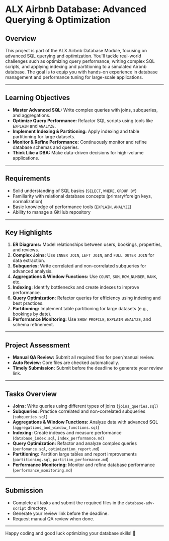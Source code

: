 # ALX Airbnb Database: Advanced Querying & Optimization

## Overview

This project is part of the ALX Airbnb Database Module, focusing on advanced SQL querying and optimization. You'll tackle real-world challenges such as optimizing query performance, writing complex SQL scripts, and applying indexing and partitioning to a simulated Airbnb database. The goal is to equip you with hands-on experience in database management and performance tuning for large-scale applications.

---

## Learning Objectives

- **Master Advanced SQL:** Write complex queries with joins, subqueries, and aggregations.
- **Optimize Query Performance:** Refactor SQL scripts using tools like `EXPLAIN` and `ANALYZE`.
- **Implement Indexing & Partitioning:** Apply indexing and table partitioning for large datasets.
- **Monitor & Refine Performance:** Continuously monitor and refine database schemas and queries.
- **Think Like a DBA:** Make data-driven decisions for high-volume applications.

---

## Requirements

- Solid understanding of SQL basics (`SELECT`, `WHERE`, `GROUP BY`)
- Familiarity with relational database concepts (primary/foreign keys, normalization)
- Basic knowledge of performance tools (`EXPLAIN`, `ANALYZE`)
- Ability to manage a GitHub repository

---

## Key Highlights

1. **ER Diagrams:** Model relationships between users, bookings, properties, and reviews.
2. **Complex Joins:** Use `INNER JOIN`, `LEFT JOIN`, and `FULL OUTER JOIN` for data extraction.
3. **Subqueries:** Write correlated and non-correlated subqueries for advanced analysis.
4. **Aggregations & Window Functions:** Use `COUNT`, `SUM`, `ROW_NUMBER`, `RANK`, etc.
5. **Indexing:** Identify bottlenecks and create indexes to improve performance.
6. **Query Optimization:** Refactor queries for efficiency using indexing and best practices.
7. **Partitioning:** Implement table partitioning for large datasets (e.g., bookings by date).
8. **Performance Monitoring:** Use `SHOW PROFILE`, `EXPLAIN ANALYZE`, and schema refinement.

---

## Project Assessment

- **Manual QA Review:** Submit all required files for peer/manual review.
- **Auto Review:** Core files are checked automatically.
- **Timely Submission:** Submit before the deadline to generate your review link.

---

## Tasks Overview

- **Joins:** Write queries using different types of joins (`joins_queries.sql`)
- **Subqueries:** Practice correlated and non-correlated subqueries (`subqueries.sql`)
- **Aggregations & Window Functions:** Analyze data with advanced SQL (`aggregations_and_window_functions.sql`)
- **Indexing:** Create indexes and measure performance (`database_index.sql`, `index_performance.md`)
- **Query Optimization:** Refactor and analyze complex queries (`perfomance.sql`, `optimization_report.md`)
- **Partitioning:** Partition large tables and report improvements (`partitioning.sql`, `partition_performance.md`)
- **Performance Monitoring:** Monitor and refine database performance (`performance_monitoring.md`)

---

## Submission

- Complete all tasks and submit the required files in the `database-adv-script` directory.
- Generate your review link before the deadline.
- Request manual QA review when done.

---

Happy coding and good luck optimizing your database skills! 🚀